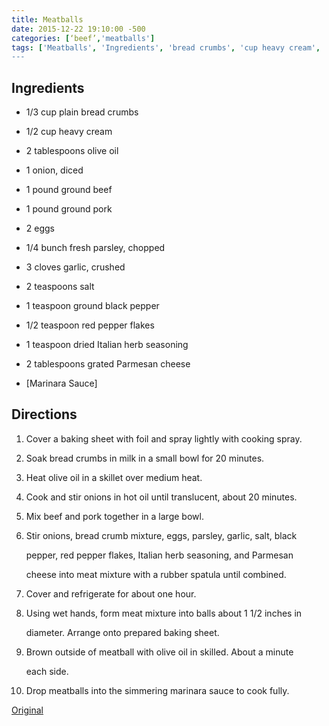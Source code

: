 ```yaml
---
title: Meatballs
date: 2015-12-22 19:10:00 -500
categories: [‘beef’,'meatballs']
tags: ['Meatballs', 'Ingredients', 'bread crumbs', 'cup heavy cream', 'olive oil', 'onion, diced', 'ground beef', 'ground pork', 'eggs', ‘fresh parsley, chopped', 'garlic, crushed']
---
```


## Ingredients



-   1/3 cup plain bread crumbs

-   1/2 cup heavy cream

-   2 tablespoons olive oil

-   1 onion, diced

-   1 pound ground beef

-   1 pound ground pork

-   2 eggs

-   1/4 bunch fresh parsley, chopped

-   3 cloves garlic, crushed

-   2 teaspoons salt

-   1 teaspoon ground black pepper

-   1/2 teaspoon red pepper flakes

-   1 teaspoon dried Italian herb seasoning

-   2 tablespoons grated Parmesan cheese

-   [Marinara Sauce]



## Directions



1.  Cover a baking sheet with foil and spray lightly with cooking spray.

2.  Soak bread crumbs in milk in a small bowl for 20 minutes.

3.  Heat olive oil in a skillet over medium heat.

4.  Cook and stir onions in hot oil until translucent, about 20 minutes.

5.  Mix beef and pork together in a large bowl.

6.  Stir onions, bread crumb mixture, eggs, parsley, garlic, salt, black

    pepper, red pepper flakes, Italian herb seasoning, and Parmesan

    cheese into meat mixture with a rubber spatula until combined.

7.  Cover and refrigerate for about one hour.

8.  Using wet hands, form meat mixture into balls about 1 1/2 inches in

    diameter. Arrange onto prepared baking sheet.

9.  Brown outside of meatball with olive oil in skilled. About a minute

    each side.

10. Drop meatballs into the simmering marinara sauce to cook fully.



[Original](http://allrecipes.com/recipe/220854/chef-johns-italian-meatballs/print/?recipeType=Recipe&servings=30)

